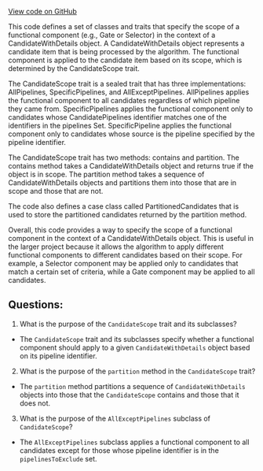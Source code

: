 [View code on GitHub](https://github.com/misbahsy/the-algorithm/product-mixer/core/src/main/scala/com/twitter/product_mixer/core/functional_component/common/CandidateScope.scala)

This code defines a set of classes and traits that specify the scope of a functional component (e.g., Gate or Selector) in the context of a CandidateWithDetails object. A CandidateWithDetails object represents a candidate item that is being processed by the algorithm. The functional component is applied to the candidate item based on its scope, which is determined by the CandidateScope trait.

The CandidateScope trait is a sealed trait that has three implementations: AllPipelines, SpecificPipelines, and AllExceptPipelines. AllPipelines applies the functional component to all candidates regardless of which pipeline they came from. SpecificPipelines applies the functional component only to candidates whose CandidatePipelines identifier matches one of the identifiers in the pipelines Set. SpecificPipeline applies the functional component only to candidates whose source is the pipeline specified by the pipeline identifier.

The CandidateScope trait has two methods: contains and partition. The contains method takes a CandidateWithDetails object and returns true if the object is in scope. The partition method takes a sequence of CandidateWithDetails objects and partitions them into those that are in scope and those that are not.

The code also defines a case class called PartitionedCandidates that is used to store the partitioned candidates returned by the partition method.

Overall, this code provides a way to specify the scope of a functional component in the context of a CandidateWithDetails object. This is useful in the larger project because it allows the algorithm to apply different functional components to different candidates based on their scope. For example, a Selector component may be applied only to candidates that match a certain set of criteria, while a Gate component may be applied to all candidates.
## Questions: 
 1. What is the purpose of the `CandidateScope` trait and its subclasses?
- The `CandidateScope` trait and its subclasses specify whether a functional component should apply to a given `CandidateWithDetails` object based on its pipeline identifier.
2. What is the purpose of the `partition` method in the `CandidateScope` trait?
- The `partition` method partitions a sequence of `CandidateWithDetails` objects into those that the `CandidateScope` contains and those that it does not.
3. What is the purpose of the `AllExceptPipelines` subclass of `CandidateScope`?
- The `AllExceptPipelines` subclass applies a functional component to all candidates except for those whose pipeline identifier is in the `pipelinesToExclude` set.
